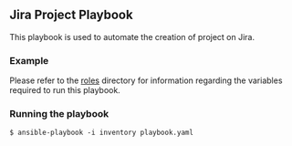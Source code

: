 ## Jira Project Playbook
This playbook is used to automate the creation of project on Jira.

### Example
Please refer to the [roles](https://github.com/redhat-cop/infra-ansible/roles/manage-jira/README.md) directory for information regarding the variables required to run this playbook.

### Running the playbook
`$ ansible-playbook -i inventory playbook.yaml`
